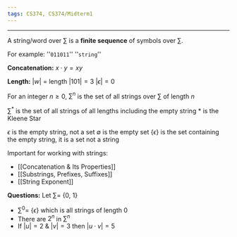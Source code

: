 ```yaml
---
tags: CS374, CS374/Midterm1
---
```

---
A string/word over $\sum$ is a **finite sequence** of symbols over $\sum$.

For example:
	''`011011`''
	''`string`''

**Concatenation:**
	$x \cdot y = xy$  

**Length:**
	$|w|$ = length
	$|101| = 3$
	$|\epsilon| = 0$

For an integer $n \geq 0$, $\sum^n$ is the set of all strings over $\sum$ of length $n$

$\sum^*$ is the set of all strings of all lengths including the empty string
$*$ is the Kleene Star

$\epsilon$ is the empty string, not a set
$\emptyset$ is the empty set
{$\epsilon$} is the set containing the empty string, it is a set not a string

Important for working with strings:
- [[Concatenation & Its Properties]] 
- [[Substrings, Prefixes, Suffixes]]
- [[String Exponent]]

**Questions:**
Let $\sum =$ {0, 1}
- $\sum^0 =$ {$\epsilon$} which is all strings of length 0
- There are $2^n$ in $\sum^n$
- If $|u| = 2$ & $|v| = 3$ then $|u \cdot v| = 5$
